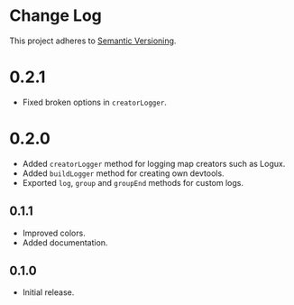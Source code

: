 # Change Log
This project adheres to [Semantic Versioning](http://semver.org/).

# 0.2.1
* Fixed broken options in `creatorLogger`.

# 0.2.0
* Added `creatorLogger` method for logging map creators such as Logux.
* Added `buildLogger` method for creating own devtools.
* Exported `log`, `group` and `groupEnd` methods for custom logs.

## 0.1.1
* Improved colors.
* Added documentation.

## 0.1.0
* Initial release.
